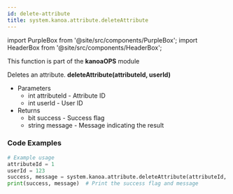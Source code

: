 ```yaml
---
id: delete-attribute
title: system.kanoa.attribute.deleteAttribute
---
```


import PurpleBox from '@site/src/components/PurpleBox';
import HeaderBox from '@site/src/components/HeaderBox';

<PurpleBox>This function is part of the <b>kanoaOPS</b> module</PurpleBox>

<HeaderBox header="Description">
  Deletes an attribute.
</HeaderBox>

<HeaderBox header="Syntax">
  <b>deleteAttribute(attributeId, userId)</b>
  <ul>
    <li>Parameters
      <ul>
        <li>int attributeId - Attribute ID</li>
        <li>int userId - User ID</li>
      </ul>
    </li>
    <li>Returns
      <ul>
        <li>bit success - Success flag</li>
        <li>string message - Message indicating the result</li>
      </ul>
    </li>
  </ul>
</HeaderBox>

### Code Examples

```python
# Example usage
attributeId = 1
userId = 123
success, message = system.kanoa.attribute.deleteAttribute(attributeId, userId)
print(success, message)  # Print the success flag and message
